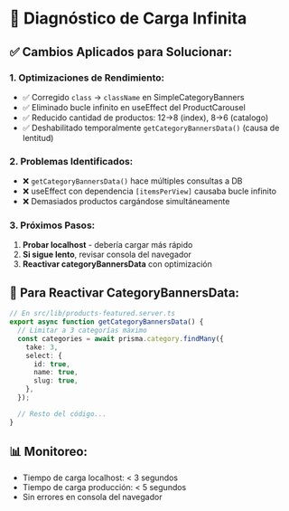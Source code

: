 # 🐛 Diagnóstico de Carga Infinita

## ✅ **Cambios Aplicados para Solucionar:**

### **1. Optimizaciones de Rendimiento:**
- ✅ Corregido `class` → `className` en SimpleCategoryBanners
- ✅ Eliminado bucle infinito en useEffect del ProductCarousel
- ✅ Reducido cantidad de productos: 12→8 (index), 8→6 (catalogo)
- ✅ Deshabilitado temporalmente `getCategoryBannersData()` (causa de lentitud)

### **2. Problemas Identificados:**
- ❌ `getCategoryBannersData()` hace múltiples consultas a DB
- ❌ useEffect con dependencia `[itemsPerView]` causaba bucle infinito
- ❌ Demasiados productos cargándose simultáneamente

### **3. Próximos Pasos:**
1. **Probar localhost** - debería cargar más rápido
2. **Si sigue lento**, revisar consola del navegador
3. **Reactivar categoryBannersData** con optimización

## 🔧 **Para Reactivar CategoryBannersData:**

```typescript
// En src/lib/products-featured.server.ts
export async function getCategoryBannersData() {
  // Limitar a 3 categorías máximo
  const categories = await prisma.category.findMany({
    take: 3,
    select: {
      id: true,
      name: true,
      slug: true,
    },
  });

  // Resto del código...
}
```

## 📊 **Monitoreo:**
- Tiempo de carga localhost: < 3 segundos
- Tiempo de carga producción: < 5 segundos
- Sin errores en consola del navegador

